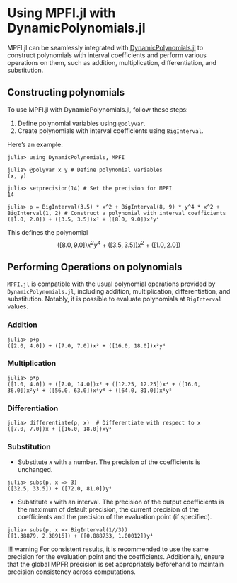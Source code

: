 # Using MPFI.jl with DynamicPolynomials.jl

MPFI.jl can be seamlessly integrated with [DynamicPolynomials.jl](https://github.com/JuliaAlgebra/DynamicPolynomials.jl) to construct polynomials with interval coefficients and perform various operations on them, such as addition, multiplication, differentiation, and substitution.

## Constructing polynomials

To use MPFI.jl with DynamicPolynomials.jl, follow these steps:

1. Define polynomial variables using `@polyvar`.
2. Create polynomials with interval coefficients using `BigInterval`.

Here’s an example:

```julia-repl
julia> using DynamicPolynomials, MPFI

julia> @polyvar x y # Define polynomial variables
(x, y)

julia> setprecision(14) # Set the precision for MPFI
14

julia> p = BigInterval(3.5) * x^2 + BigInterval(8, 9) * y^4 * x^2 + BigInterval(1, 2) # Construct a polynomial with interval coefficients
([1.0, 2.0]) + ([3.5, 3.5])x² + ([8.0, 9.0])x²y⁴
```
This defines the polynomial 
$$ ([8.0, 9.0])x^2y^4 + ([3.5, 3.5])x^2 + ([1.0, 2.0]) $$
## Performing Operations on polynomials
`MPFI.jl` is compatible with the usual polynomial operations provided by `DynamicPolynomials.jl`, including addition, multiplication, differentiation, and substitution. Notably, it is possible to evaluate polynomials at `BigInterval` values.

### **Addition**  
```julia-repl
julia> p+p
([2.0, 4.0]) + ([7.0, 7.0])x² + ([16.0, 18.0])x²y⁴
```

### **Multiplication**  
```julia-repl
julia> p*p
([1.0, 4.0]) + ([7.0, 14.0])x² + ([12.25, 12.25])x⁴ + ([16.0, 36.0])x²y⁴ + ([56.0, 63.0])x⁴y⁴ + ([64.0, 81.0])x⁴y⁸
```


### **Differentiation**  
```julia-repl
julia> differentiate(p, x)  # Differentiate with respect to x
([7.0, 7.0])x + ([16.0, 18.0])xy⁴
```


### **Substitution**  
- Substitute $x$ with a number. The precision of the coefficients is unchanged.
```julia-repl
julia> subs(p, x => 3) 
([32.5, 33.5]) + ([72.0, 81.0])y⁴
```

- Substitute x with an interval. The precision of the output coefficients is the maximum of default precision, the current precision of the coefficients and the precision of the evaluation point (if specified). 

```julia-repl
julia> subs(p, x => BigInterval(1//3)) 
([1.38879, 2.38916]) + ([0.888733, 1.00012])y⁴
```

!!! warning For consistent results, it is recommended to use the same precision for the evaluation point and the coefficients. Additionally, ensure that the global MPFR precision is set appropriately beforehand to maintain precision consistency across computations.




